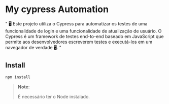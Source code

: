 # My cypress Automation
" 🖥️ Este projeto utiliza o Cypress para automatizar os testes de uma funcionalidade de login e uma funcionalidade de atualização de usuário. O Cypress é um framework de testes end-to-end baseado em JavaScript que permite aos desenvolvedores escreverem testes e executá-los em um navegador de verdade 🖥️. "
## Install
```bash
npm install
```
> **Note**:
>
> É necessário ter o Node instalado.
